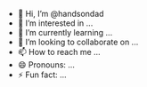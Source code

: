 - 👋 Hi, I’m @handsondad
- 👀 I’m interested in ...
- 🌱 I’m currently learning ...
- 💞️ I’m looking to collaborate on ...
- 📫 How to reach me ...
- 😄 Pronouns: ...
- ⚡ Fun fact: ...

<!---
handsondad/handsondad is a ✨ special ✨ repository because its `README.md` (this file) appears on your GitHub profile.
You can click the Preview link to take a look at your changes.
--->

